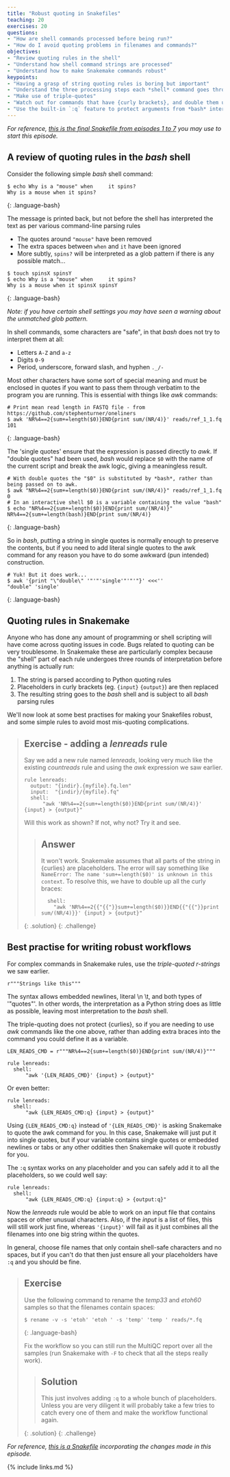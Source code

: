 ```yaml
---
title: "Robust quoting in Snakefiles"
teaching: 20
exercises: 20
questions:
- "How are shell commands processed before being run?"
- "How do I avoid quoting problems in filenames and commands?"
objectives:
- "Review quoting rules in the shell"
- "Understand how shell command strings are processed"
- "Understand how to make Snakemake commands robust"
keypoints:
- "Having a grasp of string quoting rules is boring but important"
- "Understand the three processing steps each *shell* command goes through before it is actually run"
- "Make use of triple-quotes"
- "Watch out for commands that have {curly brackets}, and double them up"
- "Use the built-in `:q` feature to protect arguments from *bash* interpretation"
---
```

*For reference, [this is the final Snakefile from episodes 1 to 7](../code/ep07.Snakefile) you may use to
start this episode.*

## A review of quoting rules in the *bash* shell

Consider the following simple *bash* shell command:

~~~
$ echo Why is a "mouse" when     it spins?
Why is a mouse when it spins?
~~~
{: .language-bash}

The message is printed back, but not before the shell has interpreted the text as per various command-line
parsing rules

 * The quotes around `"mouse"` have been removed
 * The extra spaces between `when` and `it` have been ignored
 * More subtly, `spins?` will be interpreted as a glob pattern if there is any possible match...

~~~
$ touch spinsX spinsY
$ echo Why is a "mouse" when     it spins?
Why is a mouse when it spinsX spinsY
~~~
{: .language-bash}

*Note: if you have certain shell settings you may have seen a warning about the unmatched glob pattern.*

In shell commands, some characters are "safe", in that *bash* does not try to interpret them at all:

* Letters `A-Z` and `a-z`
* Digits `0-9`
* Period, underscore, forward slash, and hyphen `._/-`

Most other characters have some sort of special meaning and must be enclosed in quotes if you want to pass them through
verbatim to the program you are running. This is essential with things like *awk* commands:

~~~
# Print mean read length in FASTQ file - from https://github.com/stephenturner/oneliners
$ awk 'NR%4==2{sum+=length($0)}END{print sum/(NR/4)}' reads/ref_1_1.fq
101
~~~
{: .language-bash}

The 'single quotes' ensure that the expression is passed directly to *awk*. If "double quotes" had been used, *bash* would
replace `$0` with the name of the current script and break the awk logic, giving a meaningless result.

~~~
# With double quotes the "$0" is substituted by *bash*, rather than being passed on to awk.
$ awk "NR%4==2{sum+=length($0)}END{print sum/(NR/4)}" reads/ref_1_1.fq
0
# In an interactive shell $0 is a variable containing the value "bash"
$ echo "NR%4==2{sum+=length($0)}END{print sum/(NR/4)}"
NR%4==2{sum+=length(bash)}END{print sum/(NR/4)}
~~~
{: .language-bash}

So in *bash*, putting a string in single quotes is normally enough to preserve the contents, but if you need to add literal
single quotes to the awk command for any reason you have to do some awkward (pun intended) construction.

~~~
# Yuk! But it does work...
$ awk '{print "\"double\" '"'"'single'"'"'"}' <<<''
"double" 'single'
~~~
{: .language-bash}

## Quoting rules in Snakemake

Anyone who has done any amount of programming or shell scripting will have come across quoting issues in code. Bugs related
to quoting can be very troublesome. In Snakemake these are particularly complex because the "shell" part of each rule
undergoes three rounds of interpretation before anything is actually run:

 1. The string is parsed according to Python quoting rules
 1. Placeholders in curly brackets (eg. `{input}` `{output}`) are then replaced
 1. The resulting string goes to the *bash* shell and is subject to all *bash* parsing rules

We'll now look at some best practises for making your Snakefiles robust, and some simple rules to avoid most
mis-quoting complications.

> ## Exercise - adding a *lenreads* rule
>
> Say we add a new rule named *lenreads*, looking very much like the existing *countreads* rule and using the *awk*
> expression we saw earlier.
>
> ~~~
> rule lenreads:
>   output: "{indir}.{myfile}.fq.len"
>   input:  "{indir}/{myfile}.fq"
>   shell:
>       "awk 'NR%4==2{sum+=length($0)}END{print sum/(NR/4)}' {input} > {output}"
> ~~~
>
> Will this work as shown? If not, why not? Try it and see.
>
> > ## Answer
> >
> > It won't work. Snakemake assumes that all parts of the string in {curlies} are placeholders.  The error will say
> > something like `NameError: The name 'sum+=length($0)' is unknown in this context`. To resolve this, we
> > have to double up all the curly braces:
> >
> > ~~~
> >   shell:
> >     "awk 'NR%4==2{{"{{"}}sum+=length($0)}}END{{"{{"}}print sum/(NR/4)}}' {input} > {output}"
> > ~~~
> {: .solution}
{: .challenge}

## Best practise for writing robust workflows

For complex commands in Snakemake rules, use the *triple-quoted r-strings* we saw earlier.

~~~
r"""Strings like this"""
~~~

The syntax allows embedded newlines, literal \n \t, and both types of '"quotes"'. In other words, the interpretation
as a Python string does as little as possible, leaving most interpretation to the *bash* shell.

The triple-quoting does not protect {curlies}, so if you are needing to use *awk* commands like the one above, rather
than adding extra braces into the command you could define it as a variable.

~~~
LEN_READS_CMD = r"""NR%4==2{sum+=length($0)}END{print sum/(NR/4)}"""

rule lenreads:
  shell:
      "awk '{LEN_READS_CMD}' {input} > {output}"
~~~

Or even better:

~~~
rule lenreads:
  shell:
      "awk {LEN_READS_CMD:q} {input} > {output}"
~~~

Using `{LEN_READS_CMD:q}` instead of `'{LEN_READS_CMD}'` is asking Snakemake to quote the awk command for you. In
this case, Snakemake will just put it into single quotes, but if your variable contains single quotes or embedded
newlines or tabs or any other oddities then Snakemake will quote it robustly for you.

The `:q` syntax works on any placeholder and you can safely add it to all the placeholders, so we could well say:

~~~
rule lenreads:
  shell:
      "awk {LEN_READS_CMD:q} {input:q} > {output:q}"
~~~

Now the *lenreads* rule would be able to work on an input file that contains spaces or other unusual characters.
Also, if the *input* is a list of files, this will still work just fine, whereas `'{input}'` will fail as it just
combines all the filenames into one big string within the quotes.

In general, choose file names that only contain shell-safe characters and no spaces, but if you can't do that
then just ensure all your placeholders have `:q` and you should be fine.

> ## Exercise
>
> Use the following command to rename the *temp33* and *etoh60* samples so that the filenames contain spaces:
>
> ~~~
> $ rename -v -s 'etoh' 'etoh ' -s 'temp' 'temp ' reads/*.fq
> ~~~
> {: .language-bash}
>
> Fix the workflow so you can still run the MultiQC report over all the samples (run Snakemake with `-F` to check
> that all the steps really work).
>
> > ## Solution
> >
> > This just involves adding `:q` to a whole bunch of placeholders. Unless you are very diligent it will probably
> > take a few tries to catch every one of them and make the workflow functional again.
> >
> {: .solution}
{: .challenge}

*For reference, [this is a Snakefile](../code/ep13.Snakefile) incorporating the changes made in this episode.*

{% include links.md %}

